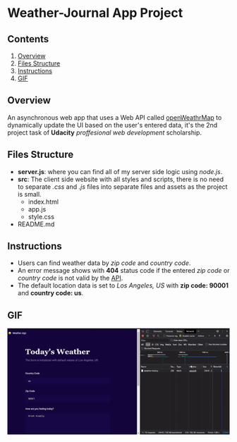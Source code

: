 # Weather-Journal App Project

## Contents

1. [Overview](#overview)
1. [Files Structure](#files-structure)
1. [Instructions](#instructions)
1. [GIF](#gif)

## Overview

An asynchronous web app that uses a Web API called [openWeathrMap](https://openweathermap.org/) to dynamically update the UI based on the user's entered data, it's the 2nd project task of **Udacity** _proffesional web development_ scholarship.

## Files Structure

- **server.js**: where you can find all of my server side logic using _node.js_.
- **src**: The client side website with all styles and scripts, there is no need to separate _.css_ and _.js_ files into separate files and assets as the project is small.
  - index.html
  - app.js
  - style.css
- README.md

## Instructions

- Users can find weather data by _zip code_ and _country code_.
- An error message shows with **404** status code if the entered _zip code_ or _country code_ is not valid by the [API](https://openweathermap.org/).
- The default location data is set to _Los Angeles, US_ with **zip code: 90001** and **country code: us**.

## GIF

![Working App](weather.gif)
